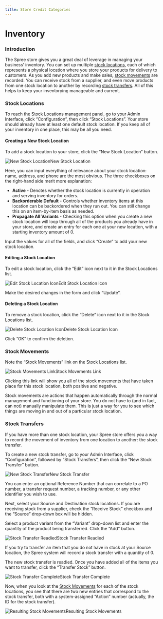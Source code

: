 ```yaml
---
title: Store Credit Categories
---
```


# Inventory

### Introduction <a id="introduction"></a>

The Spree store gives you a great deal of leverage in managing your business’ inventory. You can set up multiple [stock locations](https://guides.spreecommerce.org/user/configuration/configuring_inventory.html#stock-locations), each of which represents a physical location where you store your products for delivery to customers. As you add new products and make sales, [stock movements](https://guides.spreecommerce.org/user/configuration/configuring_inventory.html#stock-movements) are recorded. You can receive stock from a supplier, and even move products from one stock location to another by recording [stock transfers](https://guides.spreecommerce.org/user/configuration/configuring_inventory.html#stock-transfers). All of this helps to keep your inventorying manageable and current.

### Stock Locations <a id="stock-locations"></a>

To reach the Stock Locations management panel, go to your Admin Interface, click “Configuration”, then click “Stock Locations”. Your store should already have at least one default stock location. If you keep all of your inventory in one place, this may be all you need.

#### Creating a New Stock Location <a id="creating-a-new-stock-location"></a>

To add a stock location to your store, click the “New Stock Location” button.

![New Stock Location](https://guides.spreecommerce.org/static/b2fdd33a18582178058803c87a6ada4f/03ffe/new_stock_location.jpg)New Stock Location

Here, you can input everything of relevance about your stock location: name, address, and phone are the most obvious. The three checkboxes on the right-hand side merit more explanation:

* **Active** - Denotes whether the stock location is currently in operation and serving inventory for orders.
* **Backorderable Default** - Controls whether inventory items at this location can be backordered when they run out. You can still change this on an item-by-item basis as needed.
* **Propagate All Variants** - Checking this option when you create a new stock location will loop through all of the products you already have in your store, and create an entry for each one at your new location, with a starting inventory amount of 0.

Input the values for all of the fields, and click “Create” to add your new stock location.

#### Editing a Stock Location <a id="editing-a-stock-location"></a>

To edit a stock location, click the “Edit” icon next to it in the Stock Locations list.

![Edit Stock Location Icon](https://guides.spreecommerce.org/static/22ff24b26901e04c9f87ff40b6730bbd/eef13/edit_stock_location_icon.jpg)Edit Stock Location Icon

Make the desired changes in the form and click “Update”.

#### Deleting a Stock Location <a id="deleting-a-stock-location"></a>

To remove a stock location, click the “Delete” icon next to it in the Stock Locations list.

![Delete Stock Location Icon](https://guides.spreecommerce.org/static/858458dac7d6aae12bba77851e609f0f/07a40/delete_stock_location_icon.jpg)Delete Stock Location Icon

Click “OK” to confirm the deletion.

### Stock Movements <a id="stock-movements"></a>

Note the “Stock Movements” link on the Stock Locations list.

![Stock Movements Link](https://guides.spreecommerce.org/static/9c6f66ae468eb4c7fde0741744e9c4b4/7d1e4/stock_movements_link.jpg)Stock Movements Link

Clicking this link will show you all of the stock movements that have taken place for this stock location, both positive and negative.

Stock movements are actions that happen automatically through the normal management and functioning of your store. You do not have to \(and in fact, can not\) manually manipulate them. This is just a way for you to see which things are moving in and out of a particular stock location.

### Stock Transfers <a id="stock-transfers"></a>

If you have more than one stock location, your Spree store offers you a way to record the movement of inventory from one location to another: the stock transfer.

To create a new stock transfer, go to your Admin Interface, click “Configuration”, followed by “Stock Transfers”, then click the “New Stock Transfer” button.

![New Stock Transfer](https://guides.spreecommerce.org/static/f346f5d5ee5856ce9b0226741d7a5917/33bac/new_stock_transfer.jpg)New Stock Transfer

You can enter an optional Reference Number that can correlate to a PO number, a transfer request number, a tracking number, or any other identifier you wish to use.

Next, select your Source and Destination stock locations. If you are receiving stock from a supplier, check the “Receive Stock” checkbox and the “Source” drop-down box will be hidden.

Select a product variant from the “Variant” drop-down list and enter the quantity of the product being transferred. Click the “Add” button.

![Stock Transfer Readied](https://guides.spreecommerce.org/static/6b4623fa389f7052f6629327939d4c3a/03ffe/stock_transfer.jpg)Stock Transfer Readied

If you try to transfer an item that you do not have in stock at your Source location, the Spree system will record a stock transfer with a quantity of 0.

The new stock transfer is readied. Once you have added all of the items you want to transfer, click the “Transfer Stock” button.

![Stock Transfer Complete](https://guides.spreecommerce.org/static/158b46fb59b204c22e438d1f932b515c/03ffe/stock_transfer_complete.jpg)Stock Transfer Complete

Now, when you look at the [Stock Movements](https://guides.spreecommerce.org/user/configuration/configuring_inventory.html#stock-movements) for each of the stock locations, you see that there are two new entries that correspond to the stock transfer, both with a system-assigned “Action” number \(actually, the ID for the stock transfer\).

![Resulting Stock Movements](https://guides.spreecommerce.org/static/696f283f40e5607d844772cac84b5467/03ffe/resulting_stock_movements.jpg)Resulting Stock Movements

